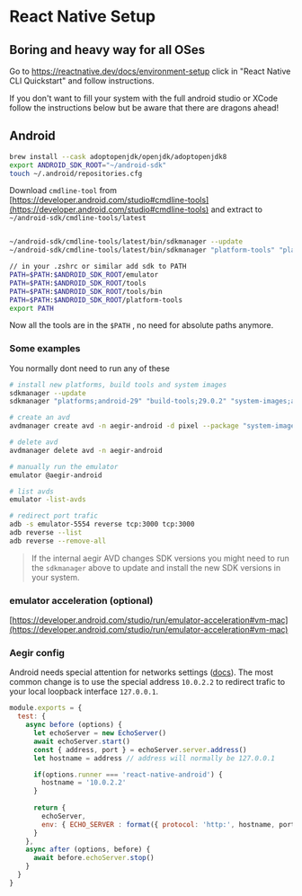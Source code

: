 # React Native Setup

## Boring and heavy way for all OSes

Go to https://reactnative.dev/docs/environment-setup click in "React Native CLI Quickstart" and follow instructions.

If you don't want to fill your system with the full android studio or XCode follow the instructions below but be aware that there are dragons ahead! 

## Android

```bash
brew install --cask adoptopenjdk/openjdk/adoptopenjdk8
export ANDROID_SDK_ROOT="~/android-sdk"
touch ~/.android/repositories.cfg
```

Download `cmdline-tool` from [https://developer.android.com/studio#cmdline-tools](https://developer.android.com/studio#cmdline-tools) and extract to `~/android-sdk/cmdline-tools/latest`

```bash

~/android-sdk/cmdline-tools/latest/bin/sdkmanager --update
~/android-sdk/cmdline-tools/latest/bin/sdkmanager "platform-tools" "platforms;android-29" "build-tools;29.0.2" "system-images;android-29;default;x86_64"

// in your .zshrc or similar add sdk to PATH
PATH=$PATH:$ANDROID_SDK_ROOT/emulator
PATH=$PATH:$ANDROID_SDK_ROOT/tools
PATH=$PATH:$ANDROID_SDK_ROOT/tools/bin
PATH=$PATH:$ANDROID_SDK_ROOT/platform-tools
export PATH
```
Now all the tools are in the `$PATH` , no need for absolute paths anymore.

### Some examples

You normally dont need to run any of these

```bash
# install new platforms, build tools and system images
sdkmanager --update
sdkmanager "platforms;android-29" "build-tools;29.0.2" "system-images;android-29;default;x86_64"

# create an avd
avdmanager create avd -n aegir-android -d pixel --package "system-images;android-29;default;x86_64"

# delete avd
avdmanager delete avd -n aegir-android

# manually run the emulator
emulator @aegir-android

# list avds
emulator -list-avds

# redirect port trafic
adb -s emulator-5554 reverse tcp:3000 tcp:3000
adb reverse --list
adb reverse --remove-all
```
> If the internal aegir AVD changes SDK versions you might need to run the `sdkmanager` above to update and install the new SDK versions in your system.


### emulator acceleration (optional)

[https://developer.android.com/studio/run/emulator-acceleration#vm-mac](https://developer.android.com/studio/run/emulator-acceleration#vm-mac)

### Aegir config
Android needs special attention for networks settings ([docs](https://developer.android.com/studio/run/emulator-networking)). The most common change is to use the special address `10.0.2.2` to redirect trafic to your local loopback interface `127.0.0.1`.

```js
module.exports = {
  test: {
    async before (options) {
      let echoServer = new EchoServer()
      await echoServer.start()
      const { address, port } = echoServer.server.address()
      let hostname = address // address will normally be 127.0.0.1

      if(options.runner === 'react-native-android') {
        hostname = '10.0.2.2'
      }
      
      return {
        echoServer,
        env: { ECHO_SERVER : format({ protocol: 'http:', hostname, port })}
      }
    },
    async after (options, before) {
      await before.echoServer.stop()
    }
  }
}


```